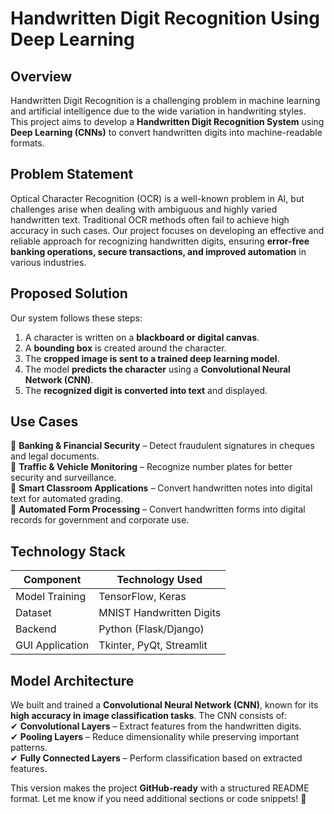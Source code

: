 # **Handwritten Digit Recognition Using Deep Learning**  

## **Overview**  
Handwritten Digit Recognition is a challenging problem in machine learning and artificial intelligence due to the wide variation in handwriting styles. This project aims to develop a **Handwritten Digit Recognition System** using **Deep Learning (CNNs)** to convert handwritten digits into machine-readable formats.  

## **Problem Statement**  
Optical Character Recognition (OCR) is a well-known problem in AI, but challenges arise when dealing with ambiguous and highly varied handwritten text. Traditional OCR methods often fail to achieve high accuracy in such cases. Our project focuses on developing an effective and reliable approach for recognizing handwritten digits, ensuring **error-free banking operations, secure transactions, and improved automation** in various industries.  

## **Proposed Solution**  
Our system follows these steps:  
1. A character is written on a **blackboard or digital canvas**.  
2. A **bounding box** is created around the character.  
3. The **cropped image is sent to a trained deep learning model**.  
4. The model **predicts the character** using a **Convolutional Neural Network (CNN)**.  
5. The **recognized digit is converted into text** and displayed.  

## **Use Cases**  
🔹 **Banking & Financial Security** – Detect fraudulent signatures in cheques and legal documents.  
🔹 **Traffic & Vehicle Monitoring** – Recognize  number plates for better security and surveillance.  
🔹 **Smart Classroom Applications** – Convert handwritten notes into digital text for automated grading.  
🔹 **Automated Form Processing** – Convert handwritten forms into digital records for government and corporate use.  

## **Technology Stack**  
| Component         | Technology Used  |
|------------------|-----------------|
| Model Training  | TensorFlow, Keras |
| Dataset         | MNIST Handwritten Digits |
| Backend        | Python (Flask/Django) |
| GUI Application | Tkinter, PyQt, Streamlit |

## **Model Architecture**  
We built and trained a **Convolutional Neural Network (CNN)**, known for its **high accuracy in image classification tasks**. The CNN consists of:  
✔ **Convolutional Layers** – Extract features from the handwritten digits.  
✔ **Pooling Layers** – Reduce dimensionality while preserving important patterns.  
✔ **Fully Connected Layers** – Perform classification based on extracted features.  

This version makes the project **GitHub-ready** with a structured README format. Let me know if you need additional sections or code snippets! 🚀
